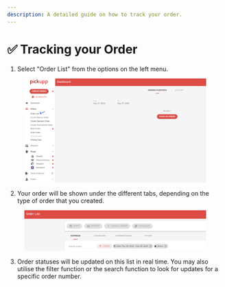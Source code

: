 ```yaml
---
description: A detailed guide on how to track your order.
---
```


# ✅ Tracking your Order

1. Select "Order List" from the options on the left menu.

<figure><img src="../.gitbook/assets/image (8).png" alt=""><figcaption></figcaption></figure>

2. Your order will be shown under the different tabs, depending on the type of order that you created.

<figure><img src="../.gitbook/assets/image (9).png" alt=""><figcaption></figcaption></figure>

3. Order statuses will be updated on this list in real time. You may also utilise the filter function or the search function to look for updates for a specific order number.
